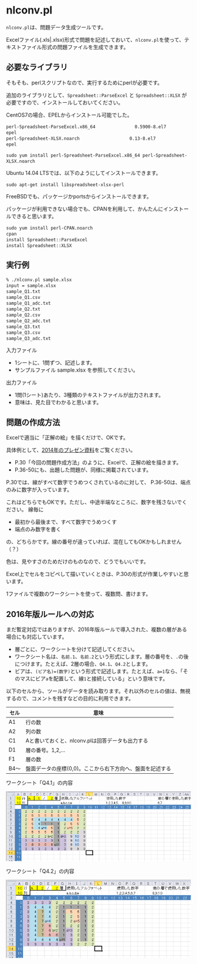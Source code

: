 # nlconv.pl

`nlconv.pl`は、問題データ生成ツールです。

Excelファイル(.xls|.xlsx)形式で問題を記述しておいて、`nlconv.pl`を使って、テキストファイル形式の問題ファイルを生成できます。


## 必要なライブラリ

そもそも、perlスクリプトなので、実行するためにperlが必要です。

追加のライブラリとして、`Spreadsheet::ParseExcel` と `Spreadsheet::XLSX` が必要ですので、インストールしておいてください。

CentOS7の場合、EPELからインストール可能でした。

```
perl-Spreadsheet-ParseExcel.x86_64               0.5900-8.el7               epel
perl-Spreadsheet-XLSX.noarch                   0.13-8.el7                   epel
```

```
sudo yum install perl-Spreadsheet-ParseExcel.x86_64 perl-Spreadsheet-XLSX.noarch
```

Ubuntu 14.04 LTSでは、以下のようにしてインストールできます。
```
sudo apt-get install libspreadsheet-xlsx-perl
```


FreeBSDでも、パッケージかportsからインストールできます。

パッケージが利用できない場合でも、CPANを利用して、かんたんにインストールできると思います。

```
sudo yum install perl-CPAN.noarch
cpan
install Spreadsheet::ParseExcel
install Spreadsheet::XLSX
```

## 実行例

```
% ./nlconv.pl sample.xlsx
input = sample.xlsx
sample_Q1.txt
sample_Q1.csv
sample_Q1_adc.txt
sample_Q2.txt
sample_Q2.csv
sample_Q2_adc.txt
sample_Q3.txt
sample_Q3.csv
sample_Q3_adc.txt
```

入力ファイル

- 1シートに、1問ずつ、記述します。
- サンプルファイル sample.xlsx を参照してください。

出力ファイル

- 1問(1シート)あたり、3種類のテキストファイルが出力されます。
- 意味は、見た目でわかると思います。


## 問題の作成方法

Excelで適当に「正解の絵」を描くだけで、OKです。

具体例として、[2014年のプレゼン資料](http://www.sig-sldm.org/DC2014/slides.pdf)をご覧ください。

- P.30「今回の問題作成方法」のように、Excelで、正解の絵を描きます。
- P.36-50にも、出題した問題が、同様に掲載されています。

P.30では、線がすべて数字でうめつくされているのに対して、
P.36-50は、端点のみに数字が入っています。

これはどちらでもOKです。ただし、中途半端なところに、数字を残さないでください。
線毎に

- 最初から最後まで、すべて数字でうめつくす
- 端点のみ数字を書く

の、どちらかです。線の番号が違っていれば、混在してもOKかもしれません（？）

色は、見やすさのためだけのものなので、どうでもいいです。

Excel上でセルをコピペして描いていくときは、P.30の形式が作業しやすいと思います。

1ファイルで複数のワークシートを使って、複数問、書けます。


## 2016年版ルールへの対応

まだ暫定対応ではありますが、2016年版ルールで導入された、複数の層がある場合にも対応しています。

- 層ごとに、ワークシートを分けて記述してください。
- ワークシート名は、`名前.1`、`名前.2`という形式にします。層の番号を、`.`の後につけます。たとえば、2層の場合、`Q4.1`、`Q4.2`とします。
- ビアは、`(ビア名)=(数字)`という形式で記述します。たとえば、`a=1`なら、「そのマスにビア`a`を配置して、線`1`と接続している」という意味です。

以下のセルから、ツールがデータを読み取ります。それ以外のセルの値は、無視するので、コメントを残すなどの目的に利用できます。

| セル | 意味 |
|------|------|
|A1    |行の数|
|A2    |列の数|
|C1    |Aと書いておくと、nlconv.plは回答データも出力する|
|D1    |層の番号。1,2,…|
|F1    |層の数|
|B4〜  |盤面データの座標(0,0)。ここから右下方向へ、盤面を記述する|


ワークシート「Q4.1」の内容

![ワークシートQ4.1](sample_Q4_1.png)

ワークシート「Q4.2」の内容

![ワークシートQ4.2](sample_Q4_2.png)

